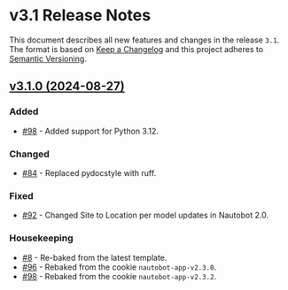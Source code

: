 # v3.1 Release Notes

This document describes all new features and changes in the release `3.1`. The format is based on [Keep a Changelog](https://keepachangelog.com/en/1.0.0/) and this project adheres to [Semantic Versioning](https://semver.org/spec/v2.0.0.html).

## [v3.1.0 (2024-08-27)](https://github.com/nautobot/nautobot-app-capacity-metrics/releases/tag/v3.1.0)

### Added

- [#98](https://github.com/nautobot/nautobot-app-capacity-metrics/issues/98) - Added support for Python 3.12.

### Changed

- [#84](https://github.com/nautobot/nautobot-app-capacity-metrics/issues/84) - Replaced pydocstyle with ruff.

### Fixed

- [#92](https://github.com/nautobot/nautobot-app-capacity-metrics/issues/92) - Changed Site to Location per model updates in Nautobot 2.0.

### Housekeeping

- [#8](https://github.com/nautobot/nautobot-app-capacity-metrics/issues/8) - Re-baked from the latest template.
- [#96](https://github.com/nautobot/nautobot-app-capacity-metrics/issues/96) - Rebaked from the cookie `nautobot-app-v2.3.0`.
- [#98](https://github.com/nautobot/nautobot-app-capacity-metrics/issues/98) - Rebaked from the cookie `nautobot-app-v2.3.2`.
